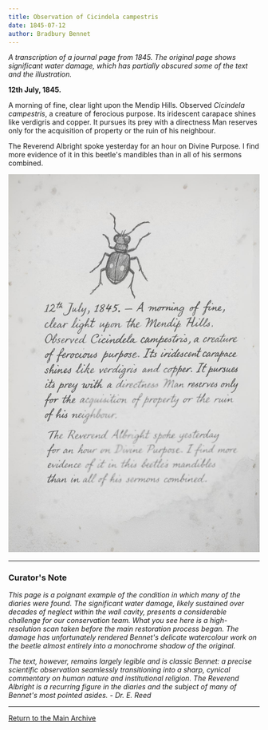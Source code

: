 ```yaml
---
title: Observation of Cicindela campestris
date: 1845-07-12
author: Bradbury Bennet
---
```


*A transcription of a journal page from 1845. The original page shows significant water damage, which has partially obscured some of the text and the illustration.*

**12th July, 1845.**

A morning of fine, clear light upon the Mendip Hills. Observed *Cicindela campestris*, a creature of ferocious purpose. Its iridescent carapace shines like verdigris and copper. It pursues its prey with a directness Man reserves only for the acquisition of property or the ruin of his neighbour.

The Reverend Albright spoke yesterday for an hour on Divine Purpose. I find more evidence of it in this beetle's mandibles than in all of his sermons combined.

![A scan of the damaged journal page](../assets/images/1845_08_12_scan_monochrome.png)

---

### Curator's Note
*This page is a poignant example of the condition in which many of the diaries were found. The significant water damage, likely sustained over decades of neglect within the wall cavity, presents a considerable challenge for our conservation team. What you see here is a high-resolution scan taken before the main restoration process began. The damage has unfortunately rendered Bennet's delicate watercolour work on the beetle almost entirely into a monochrome shadow of the original.*

*The text, however, remains largely legible and is classic Bennet: a precise scientific observation seamlessly transitioning into a sharp, cynical commentary on human nature and institutional religion. The Reverend Albright is a recurring figure in the diaries and the subject of many of Bennet's most pointed asides. - Dr. E. Reed*

---
[Return to the Main Archive](../index.md)
